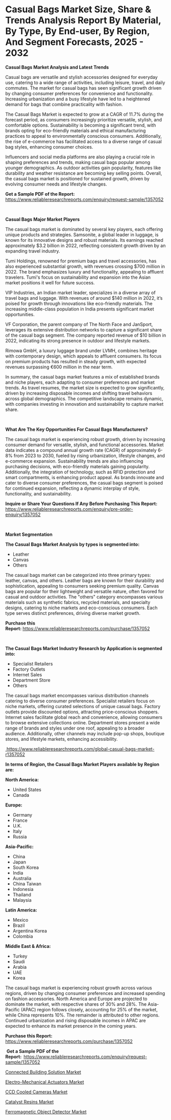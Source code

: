 <p><h1>Casual Bags Market Size, Share & Trends Analysis Report By Material, By Type, By End-user, By Region, And Segment Forecasts, 2025 - 2032</h1></p><p><strong>Casual Bags Market Analysis and Latest Trends</strong></p>
<p><p>Casual bags are versatile and stylish accessories designed for everyday use, catering to a wide range of activities, including leisure, travel, and daily commutes. The market for casual bags has seen significant growth driven by changing consumer preferences for convenience and functionality. Increasing urbanization and a busy lifestyle have led to a heightened demand for bags that combine practicality with fashion.</p><p>The Casual Bags Market is expected to grow at a CAGR of 11.7% during the forecast period, as consumers increasingly prioritize versatile, stylish, and comfortable options. Sustainability is becoming a significant trend, with brands opting for eco-friendly materials and ethical manufacturing practices to appeal to environmentally conscious consumers. Additionally, the rise of e-commerce has facilitated access to a diverse range of casual bag styles, enhancing consumer choices.</p><p>Influencers and social media platforms are also playing a crucial role in shaping preferences and trends, making casual bags popular among younger demographics. As outdoor activities gain popularity, features like durability and weather resistance are becoming key selling points. Overall, the casual bags market is positioned for sustained growth, driven by evolving consumer needs and lifestyle changes.</p></p>
<p><strong>Get a Sample PDF of the Report:&nbsp;</strong> <a href="https://www.reliableresearchreports.com/enquiry/request-sample/1357052?utm_campaign=2197&utm_medium=2&utm_source=Github&utm_content=ia&utm_term=05022025&utm_id=casual-bags">https://www.reliableresearchreports.com/enquiry/request-sample/1357052</a></p>
<p>&nbsp;</p>
<p><strong>Casual Bags Major Market Players</strong></p>
<p><p>The casual bags market is dominated by several key players, each offering unique products and strategies. Samsonite, a global leader in luggage, is known for its innovative designs and robust materials. Its earnings reached approximately $3.2 billion in 2022, reflecting consistent growth driven by an expanding travel industry.</p><p>Tumi Holdings, renowned for premium bags and travel accessories, has also experienced substantial growth, with revenues crossing $700 million in 2022. The brand emphasizes luxury and functionality, appealing to affluent travelers. Tumi's focus on sustainability and expansion into the Asian market positions it well for future success.</p><p>VIP Industries, an Indian market leader, specializes in a diverse array of travel bags and luggage. With revenues of around $140 million in 2022, it’s poised for growth through innovations like eco-friendly materials. The increasing middle-class population in India presents significant market opportunities.</p><p>VF Corporation, the parent company of The North Face and JanSport, leverages its extensive distribution networks to capture a significant share of the casual bags segment. The company reported revenue of $10 billion in 2022, indicating its strong presence in outdoor and lifestyle markets.</p><p>Rimowa GmbH, a luxury luggage brand under LVMH, combines heritage with contemporary design, which appeals to affluent consumers. Its focus on premium products has resulted in steady growth, with expected revenues surpassing €600 million in the near term.</p><p>In summary, the casual bags market features a mix of established brands and niche players, each adapting to consumer preferences and market trends. As travel resumes, the market size is expected to grow significantly, driven by increasing disposable incomes and shifting travel behaviors across global demographics. The competitive landscape remains dynamic, with companies investing in innovation and sustainability to capture market share.</p></p>
<p>&nbsp;</p>
<p><strong>What Are The Key Opportunities For Casual Bags Manufacturers?</strong></p>
<p><p>The casual bags market is experiencing robust growth, driven by increasing consumer demand for versatile, stylish, and functional accessories. Market data indicates a compound annual growth rate (CAGR) of approximately 6-8% from 2023 to 2030, fueled by rising urbanization, lifestyle changes, and e-commerce expansion. Sustainability trends are also influencing purchasing decisions, with eco-friendly materials gaining popularity. Additionally, the integration of technology, such as RFID protection and smart compartments, is enhancing product appeal. As brands innovate and cater to diverse consumer preferences, the casual bags segment is poised for continued expansion, reflecting a dynamic interplay of style, functionality, and sustainability.</p></p>
<p><strong>Inquire or Share Your Questions If Any Before Purchasing This Report:</strong> <a href="https://www.reliableresearchreports.com/enquiry/pre-order-enquiry/1357052?utm_campaign=2197&utm_medium=2&utm_source=Github&utm_content=ia&utm_term=05022025&utm_id=casual-bags">https://www.reliableresearchreports.com/enquiry/pre-order-enquiry/1357052</a></p>
<p>&nbsp;</p>
<p><strong>Market Segmentation</strong></p>
<p><strong>The Casual Bags Market Analysis by types is segmented into:</strong></p>
<p><ul><li>Leather</li><li>Canvas</li><li>Others</li></ul></p>
<p><p>The casual bags market can be categorized into three primary types: leather, canvas, and others. Leather bags are known for their durability and sophistication, appealing to consumers seeking premium quality. Canvas bags are popular for their lightweight and versatile nature, often favored for casual and outdoor activities. The "others" category encompasses various materials such as synthetic fabrics, recycled materials, and specialty designs, catering to niche markets and eco-conscious consumers. Each type serves distinct preferences, driving diverse market growth.</p></p>
<p><strong>Purchase this Report:&nbsp;</strong><a href="https://www.reliableresearchreports.com/purchase/1357052?utm_campaign=2197&utm_medium=2&utm_source=Github&utm_content=ia&utm_term=05022025&utm_id=casual-bags">https://www.reliableresearchreports.com/purchase/1357052</a></p>
<p>&nbsp;</p>
<p><strong>The Casual Bags Market Industry Research by Application is segmented into:</strong></p>
<p><ul><li>Specialist Retailers</li><li>Factory Outlets</li><li>Internet Sales</li><li>Department Store</li><li>Others</li></ul></p>
<p><p>The casual bags market encompasses various distribution channels catering to diverse consumer preferences. Specialist retailers focus on niche markets, offering curated selections of unique casual bags. Factory outlets provide discounted options, attracting price-conscious shoppers. Internet sales facilitate global reach and convenience, allowing consumers to browse extensive collections online. Department stores present a wide range of brands and styles under one roof, appealing to a broader audience. Additionally, other channels may include pop-up shops, boutique stores, and lifestyle markets, enhancing accessibility.</p></p>
<p><a href="https://www.reliableresearchreports.com/global-casual-bags-market-r1357052?utm_campaign=2197&utm_medium=2&utm_source=Github&utm_content=ia&utm_term=05022025&utm_id=casual-bags">&nbsp;https://www.reliableresearchreports.com/global-casual-bags-market-r1357052</a></p>
<p><strong>In terms of Region, the Casual Bags Market Players available by Region are:</strong></p>
<p>
    <p> <strong> North America: </strong>
        <ul>
            <li>United States</li>
            <li>Canada</li>
        </ul>
        </p> 
    <p> <strong> Europe: </strong>
        <ul>
            <li>Germany</li>
            <li>France</li>
            <li>U.K.</li>
            <li>Italy</li>
            <li>Russia</li>
        </ul>
        </p> 
    <p> <strong> Asia-Pacific: </strong>
        <ul>
            <li>China</li>
            <li>Japan</li>
            <li>South Korea</li>
            <li>India</li>
            <li>Australia</li>
            <li>China Taiwan</li>
            <li>Indonesia</li>
            <li>Thailand</li>
            <li>Malaysia</li>
        </ul>
        </p> 
    <p> <strong> Latin America: </strong>
        <ul>
            <li>Mexico</li>
            <li>Brazil</li>
            <li>Argentina Korea</li>
            <li>Colombia</li>
        </ul>
        </p> 
    <p> <strong> Middle East & Africa: </strong>
        <ul>
            <li>Turkey</li>
            <li>Saudi</li>
            <li>Arabia</li>
            <li>UAE</li>
            <li>Korea</li>
        </ul>
    </p>
    </p>
<p><p>The casual bags market is experiencing robust growth across various regions, driven by changing consumer preferences and increased spending on fashion accessories. North America and Europe are projected to dominate the market, with respective shares of 30% and 28%. The Asia-Pacific (APAC) region follows closely, accounting for 25% of the market, while China represents 10%. The remainder is attributed to other regions. Continued urbanization and rising disposable incomes in APAC are expected to enhance its market presence in the coming years.</p></p>
<p><strong>Purchase this Report: </strong><a href="https://www.reliableresearchreports.com/purchase/1357052?utm_campaign=2197&utm_medium=2&utm_source=Github&utm_content=ia&utm_term=05022025&utm_id=casual-bags">https://www.reliableresearchreports.com/purchase/1357052</a></p>
<p>&nbsp;<strong>Get a Sample PDF of the Report:&nbsp;&nbsp;</strong><a href="https://www.reliableresearchreports.com/enquiry/request-sample/1357052?utm_campaign=2197&utm_medium=2&utm_source=Github&utm_content=ia&utm_term=05022025&utm_id=casual-bags">https://www.reliableresearchreports.com/enquiry/request-sample/1357052</a></p>
<p><strong></strong></p>
<p><p><a href="https://www.linkedin.com/pulse/assessment-connected-building-solution-market-scope-tez0f?utm_campaign=2197&utm_medium=2&utm_source=Github&utm_content=ia&utm_term=05022025&utm_id=casual-bags">Connected Building Solution Market</a></p><p><a href="https://www.linkedin.com/pulse/electro-mechanical-actuators-market-report-exploring-growth-trends-ypypf?utm_campaign=2197&utm_medium=2&utm_source=Github&utm_content=ia&utm_term=05022025&utm_id=casual-bags">Electro-Mechanical Actuators Market</a></p><p><a href="https://www.linkedin.com/pulse/projected-market-growth-ccd-cooled-cameras-129-cagr-from-ihyaf?utm_campaign=2197&utm_medium=2&utm_source=Github&utm_content=ia&utm_term=05022025&utm_id=casual-bags">CCD Cooled Cameras Market</a></p><p><a href="https://www.linkedin.com/pulse/future-catalyst-resins-latest-trends-development-expected-lp6cf?utm_campaign=2197&utm_medium=2&utm_source=Github&utm_content=ia&utm_term=05022025&utm_id=casual-bags">Catalyst Resins Market</a></p><p><a href="https://www.linkedin.com/pulse/ferromagnetic-object-detector-market-size-trends-64-growth-forecast-woacf?utm_campaign=2197&utm_medium=2&utm_source=Github&utm_content=ia&utm_term=05022025&utm_id=casual-bags">Ferromagnetic Object Detector Market</a></p></p>